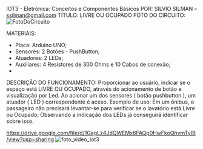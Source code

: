 IOT3 - Eletrônica: Conceitos e Componentes Básicos 
POR: SILVIO SILMAN – ssilman@gmail.com 
TÍTULO: LIVRE OU OCUPADO 
FOTO DO CIRCUITO:
![FotoDoCircuito](https://github.com/Sillmann/livre-ocupado-arduino-codeIOT/assets/58642347/4f0a1173-ed7e-46e7-b834-151165859236)

MATERIAIS: 
- Placa: Arduíno UNO; 
- Sensores: 2 Botões - PushButton; 
- Atuadores: 2 LEDs; 
- Auxiliares: 4 Resistores de 300 Ohms e 10 Cabos de conexão;
- 
DESCRIÇÃO DO FUNCIONAMENTO: Proporcionar ao usuário, indicar se o espaço está LIVRE OU 
OCUPADO, através do acionamento de botão e visualização por Led. 
Ao acionar um dos sensores ( botão pushbutton ), um atuador ( LED ) correspondente é aceso. 
Exemplo de uso: Em um ônibus, o passageiro não precisará levantar-se para verificar se o 
lavatório está Livre ou Ocupado; Observando a indicação dos LEDs já conseguirá identificar 
sobre isso.

https://drive.google.com/file/d/1GagLz4JdQWEMx6FAQp0HwFkoQhvmTyIB/view?usp=sharing
![foto_video_iot3](https://github.com/Sillmann/livre-ocupado-arduino-codeIOT/assets/58642347/21b373bb-9a6d-438d-abed-00f6a09a8baf)



